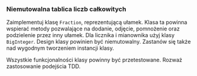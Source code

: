 ### Niemutowalna tablica liczb całkowitych

Zaimplementuj klasę `Fraction`, reprezentującą ułamek. Klasa ta powinna wspierać
metody pozwalające na dodanie, odjęcie, pomnożenie oraz podzielenie przez inny
ułamek. Dla licznika i mianownika użyj klasy `BigInteger`. Design klasy powinien
być niemutowalny. Zastanów się także nad wygodnym tworzeniem instancji klasy.

Wszystkie funkcjonalności klasy powinny być przetestowane. Rozważ zastosowanie
podejścia TDD.
